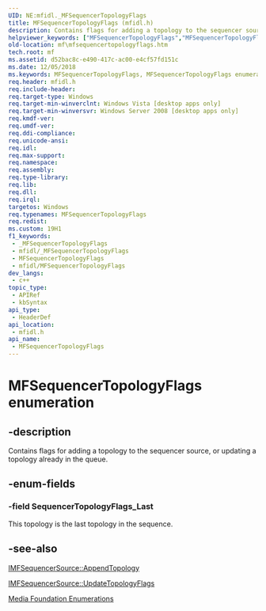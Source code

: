 ```yaml
---
UID: NE:mfidl._MFSequencerTopologyFlags
title: MFSequencerTopologyFlags (mfidl.h)
description: Contains flags for adding a topology to the sequencer source, or updating a topology already in the queue.
helpviewer_keywords: ["MFSequencerTopologyFlags","MFSequencerTopologyFlags enumeration [Media Foundation]","SequencerTopologyFlags_Last","d52bac8c-e490-417c-ac00-e4cf57fd151c","mf.mfsequencertopologyflags","mfidl/MFSequencerTopologyFlags","mfidl/SequencerTopologyFlags_Last"]
old-location: mf\mfsequencertopologyflags.htm
tech.root: mf
ms.assetid: d52bac8c-e490-417c-ac00-e4cf57fd151c
ms.date: 12/05/2018
ms.keywords: MFSequencerTopologyFlags, MFSequencerTopologyFlags enumeration [Media Foundation], SequencerTopologyFlags_Last, d52bac8c-e490-417c-ac00-e4cf57fd151c, mf.mfsequencertopologyflags, mfidl/MFSequencerTopologyFlags, mfidl/SequencerTopologyFlags_Last
req.header: mfidl.h
req.include-header: 
req.target-type: Windows
req.target-min-winverclnt: Windows Vista [desktop apps only]
req.target-min-winversvr: Windows Server 2008 [desktop apps only]
req.kmdf-ver: 
req.umdf-ver: 
req.ddi-compliance: 
req.unicode-ansi: 
req.idl: 
req.max-support: 
req.namespace: 
req.assembly: 
req.type-library: 
req.lib: 
req.dll: 
req.irql: 
targetos: Windows
req.typenames: MFSequencerTopologyFlags
req.redist: 
ms.custom: 19H1
f1_keywords:
 - _MFSequencerTopologyFlags
 - mfidl/_MFSequencerTopologyFlags
 - MFSequencerTopologyFlags
 - mfidl/MFSequencerTopologyFlags
dev_langs:
 - c++
topic_type:
 - APIRef
 - kbSyntax
api_type:
 - HeaderDef
api_location:
 - mfidl.h
api_name:
 - MFSequencerTopologyFlags
---
```


# MFSequencerTopologyFlags enumeration


## -description

Contains flags for adding a topology to the sequencer source, or updating a topology already in the queue.

## -enum-fields

### -field SequencerTopologyFlags_Last

This topology is the last topology in the sequence.

## -see-also

<a href="https://docs.microsoft.com/windows/desktop/api/mfidl/nf-mfidl-imfsequencersource-appendtopology">IMFSequencerSource::AppendTopology</a>



<a href="https://docs.microsoft.com/windows/desktop/api/mfidl/nf-mfidl-imfsequencersource-updatetopologyflags">IMFSequencerSource::UpdateTopologyFlags</a>



<a href="https://docs.microsoft.com/windows/desktop/medfound/media-foundation-enumerations">Media Foundation Enumerations</a>

